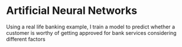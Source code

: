 # Artificial Neural Networks
Using a real life banking example, I train a model to predict whether a customer is worthy of getting approved for bank services considering different factors
